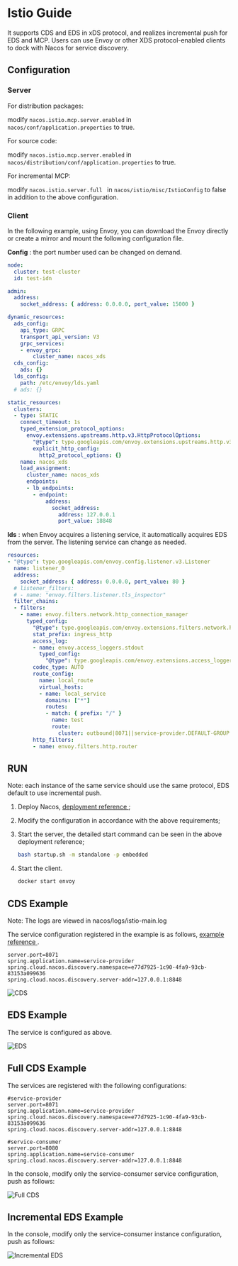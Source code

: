 # Istio Guide

It supports CDS and EDS in xDS protocol, and realizes incremental push for EDS and MCP. Users can use Envoy or other XDS protocol-enabled clients to dock with Nacos for service discovery.

## Configuration

### Server

For distribution packages:

modify `nacos.istio.mcp.server.enabled` in `nacos/conf/application.properties` to true.

For source code:

modify `nacos.istio.mcp.server.enabled`  in `nacos/distribution/conf/application.properties` to true.

For incremental MCP:

modify `nacos.istio.server.full ` in  `nacos/istio/misc/IstioConfig`  to false in addition to the above configuration.

### Client

In the following example, using Envoy, you can download the Envoy directly or create a mirror and mount the following configuration file.

**Config** : the port number used can be changed on demand.

```yaml
node:
  cluster: test-cluster
  id: test-idn

admin:
  address:
    socket_address: { address: 0.0.0.0, port_value: 15000 }

dynamic_resources:
  ads_config:
    api_type: GRPC
    transport_api_version: V3
    grpc_services:
    - envoy_grpc:
        cluster_name: nacos_xds
  cds_config:
    ads: {}
  lds_config:
    path: /etc/envoy/lds.yaml
  # ads: {}

static_resources:
  clusters:
  - type: STATIC
    connect_timeout: 1s
    typed_extension_protocol_options:
      envoy.extensions.upstreams.http.v3.HttpProtocolOptions:
        "@type": type.googleapis.com/envoy.extensions.upstreams.http.v3.HttpProtocolOptions
        explicit_http_config:
          http2_protocol_options: {}
    name: nacos_xds 
    load_assignment:
      cluster_name: nacos_xds 
      endpoints:
      - lb_endpoints:
        - endpoint:
            address:
              socket_address:
                address: 127.0.0.1 
                port_value: 18848
```

**lds** : when Envoy acquires a listening service, it automatically acquires EDS from the server. The listening service can change as needed.

```yaml
resources:
- "@type": type.googleapis.com/envoy.config.listener.v3.Listener
  name: listener_0
  address:
    socket_address: { address: 0.0.0.0, port_value: 80 }
  # listener_filters:
  # - name: "envoy.filters.listener.tls_inspector"
  filter_chains:
  - filters:
    - name: envoy.filters.network.http_connection_manager
      typed_config:
        "@type": type.googleapis.com/envoy.extensions.filters.network.http_connection_manager.v3.HttpConnectionManager
        stat_prefix: ingress_http
        access_log:
        - name: envoy.access_loggers.stdout
          typed_config:
            "@type": type.googleapis.com/envoy.extensions.access_loggers.stream.v3.StdoutAccessLog
        codec_type: AUTO
        route_config:
          name: local_route
          virtual_hosts:
          - name: local_service
            domains: ["*"]
            routes:
            - match: { prefix: "/" }
              name: test
              route:
                cluster: outbound|8071||service-provider.DEFAULT-GROUP.e77d7925-1c90-4fa9-93cb-83153a099636.nacos
        http_filters:
        - name: envoy.filters.http.router
```

## RUN

Note: each instance of the same service should use the same protocol, EDS default to use incremental push.

1. Deploy Nacos, [ deployment reference ](https://nacos.io/zh-cn/docs/quick-start.html);

2. Modify the configuration in accordance with the above requirements;

3. Start the server, the detailed start command can be seen in the above deployment reference;

   ```bash
   bash startup.sh -m standalone -p embedded
   ```

4. Start the client.

   ```bash
   docker start envoy
   ```

## CDS Example

Note: The logs are viewed in nacos/logs/istio-main.log

The service configuration registered in the example is as follows, [ example reference ](https://github.com/nacos-group/nacos-examples/tree/master/nacos-spring-cloud-example/nacos-spring-cloud-discovery-example ).

```properties
server.port=8071
spring.application.name=service-provider
spring.cloud.nacos.discovery.namespace=e77d7925-1c90-4fa9-93cb-83153a099636
spring.cloud.nacos.discovery.server-addr=127.0.0.1:8848
```

![CDS](https://cdn.nlark.com/yuque/0/2022/png/28990648/1666247341241-4e9b2dde-55c7-43ae-af1e-dc081565ab72.png)

## EDS Example

The service is configured as above.

![EDS](https://cdn.nlark.com/yuque/0/2022/png/28990648/1666247341176-fe312687-6488-41c2-bdd1-346d7a344bd2.png)

## Full CDS Example

The services are registered with the following configurations:

```properties
#service-provider
server.port=8071
spring.application.name=service-provider
spring.cloud.nacos.discovery.namespace=e77d7925-1c90-4fa9-93cb-83153a099636
spring.cloud.nacos.discovery.server-addr=127.0.0.1:8848

#service-consumer
server.port=8080
spring.application.name=service-consumer
spring.cloud.nacos.discovery.server-addr=127.0.0.1:8848
```

In the console, modify only the service-consumer service configuration, push as follows:

![Full CDS](https://cdn.nlark.com/yuque/0/2022/png/28990648/1666247341233-bc35de56-5653-4d5f-a510-819180dfe7f0.png)

## Incremental EDS Example

In the console, modify only the service-consumer instance configuration, push as follows:

![Incremental EDS](https://cdn.nlark.com/yuque/0/2022/png/28990648/1666247341234-aa195810-c76d-4ff5-977a-55626775e697.png)